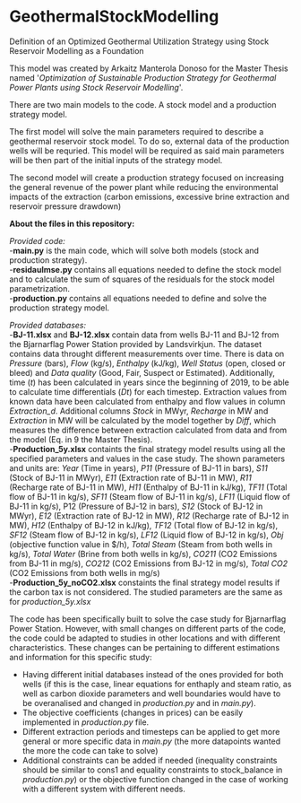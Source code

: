 # GeothermalStockModelling
Definition of an Optimized Geothermal Utilization Strategy using Stock Reservoir Modelling as a Foundation

This model was created by Arkaitz Manterola Donoso for the Master Thesis named '*Optimization of Sustainable Production Strategy for Geothermal Power Plants using Stock Reservoir Modelling*'. 

There are two main models to the code. A stock model and a production strategy model.

The first model will solve the main parameters required to describe a geothermal reservoir stock model. To do so, external data of the production wells will be requried. This model will be required as said main parameters will be then part of the initial inputs of the strategy model. 

The second model will create a production strategy focused on increasing the general revenue of the power plant while reducing the environmental impacts of the extraction (carbon emissions, excessive brine extraction and reservoir pressure drawdown)

**About the files in this repository:**

*Provided code:* <br />
-**main.py** is the main code, which will solve both models (stock and production strategy). <br />
-**residaulmse.py** contains all equations needed to define the stock model and to calculate the sum of squares of the residuals for the stock model parametrization. <br /> 
-**production.py** contains all equations needed to define and solve the production strategy model. <br />

*Provided databases:* <br />
-**BJ-11.xlsx** and **BJ-12.xlsx** contain data from wells BJ-11 and BJ-12 from the Bjarnarflag Power Station provided by Landsvirkjun. The dataset contains data throught different measurements over time. There is data on *Pressure* (bars), *Flow* (kg/s), *Enthalpy* (kJ/kg), *Well Status* (open, closed or bleed) and *Data quality* (Good, Fair, Suspect or Estimated). Additionally, time (*t*) has been calculated in years since the beginning of 2019, to be able to calculate time differentials (*Dt*) for each timestep. Extraction values from known data have been calculated from enthalpy and flow values in column *Extraction_d*. Additional columns *Stock* in MWyr, *Recharge* in MW and *Extraction* in MW will be calculated by the model together by *Diff*, which measures the difference between extraction calculated from data and from the model (Eq. in 9 the Master Thesis). <br />
-**Production_5y.xlsx** containts the final strategy model results using all the specified parameters and values in the case study. The shown parameters and units are: *Year* (Time in years), *P11* (Pressure of BJ-11 in bars),	*S11* (Stock of BJ-11 in MWyr),	*E11* (Extraction rate of BJ-11 in MW), *R11* (Recharge rate of BJ-11 in MW),	*H11*	(Enthalpy of BJ-11 in kJ/kg), *TF11*	(Total flow of BJ-11 in kg/s), *SF11*	(Steam flow of BJ-11 in kg/s), *LF11* (Liquid flow of BJ-11 in kg/s), P12 (Pressure of BJ-12 in bars), *S12* (Stock of BJ-12 in MWyr),	*E12* (Extraction rate of BJ-12 in MW), *R12* (Recharge rate of BJ-12 in MW),	*H12*	(Enthalpy of BJ-12 in kJ/kg), *TF12*	(Total flow of BJ-12 in kg/s), *SF12*	(Steam flow of BJ-12 in kg/s), *LF12* (Liquid flow of BJ-12 in kg/s), *Obj*	(objective function value in $/h), *Total Steam* (Steam from both wells in kg/s), *Total Water*	(Brine from both wells in kg/s), *CO211* (CO2 Emissions from BJ-11 in mg/s), *CO212* (CO2 Emissions from BJ-12 in mg/s),	*Total CO2* (CO2 Emissions from both wells in mg/s)<br />
-**Production_5y_noCO2.xlsx** constaints the final strategy model results if the carbon tax is not considered. The studied parameters are the same as for *production_5y.xlsx* <br />

The code has been specifically built to solve the case study for Bjarnarflag Power Station. However, with small changes on different parts of the code, the code could be adapted to studies in other locations and with different characteristics. These changes can be pertaining to different estimations and information for this specific study:
- Having different initial databases instead of the ones provided for both wells (if this is the case, linear equations for enthaply and steam ratio, as well as carbon dioxide parameters and well boundaries would have to be overanalised and changed in *production.py* and in *main.py*). 
- The objective coefficients (changes in prices) can be easily implemented in *production.py* file. 
- Different extraction periods and timesteps can be applied to get more general or more specific data in *main.py* (the more datapoints wanted the more the code can take to solve)
- Additional constraints can be added if needed (inequality constraints should be similar to cons1 and equality constraints to stock_balance in *production.py*) or the objective function changed in the case of working with a different system with different needs. <br />
